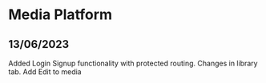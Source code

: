 # Media Platform

## 13/06/2023
Added Login Signup functionality with protected routing.
Changes in library tab.
Add Edit to media